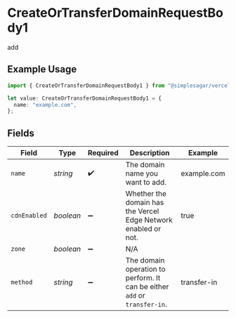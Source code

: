 # CreateOrTransferDomainRequestBody1

add

## Example Usage

```typescript
import { CreateOrTransferDomainRequestBody1 } from "@simplesagar/vercel/models/createortransferdomainop.js";

let value: CreateOrTransferDomainRequestBody1 = {
  name: "example.com",
};
```

## Fields

| Field                                                                     | Type                                                                      | Required                                                                  | Description                                                               | Example                                                                   |
| ------------------------------------------------------------------------- | ------------------------------------------------------------------------- | ------------------------------------------------------------------------- | ------------------------------------------------------------------------- | ------------------------------------------------------------------------- |
| `name`                                                                    | *string*                                                                  | :heavy_check_mark:                                                        | The domain name you want to add.                                          | example.com                                                               |
| `cdnEnabled`                                                              | *boolean*                                                                 | :heavy_minus_sign:                                                        | Whether the domain has the Vercel Edge Network enabled or not.            | true                                                                      |
| `zone`                                                                    | *boolean*                                                                 | :heavy_minus_sign:                                                        | N/A                                                                       |                                                                           |
| `method`                                                                  | *string*                                                                  | :heavy_minus_sign:                                                        | The domain operation to perform. It can be either `add` or `transfer-in`. | transfer-in                                                               |